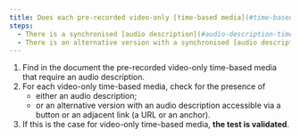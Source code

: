 ```yaml
---
title: Does each pre-recorded video-only [time-based media](#time-based-media-audio-video-and-synchronised) satisfy, if necessary, one of these conditions (excluding special cases)?
steps:
  - There is a synchronised [audio description](#audio-description-time-based-media).
  - There is an alternative version with a synchronised [audio description](#audio-description-time-based-media).
---
```


1. Find in the document the pre-recorded video-only time-based media that require an audio description.
2. For each video-only time-based media, check for the presence of
   - either an audio description;
   - or an alternative version with an audio description accessible via a button or an adjacent link (a URL or an anchor).
3. If this is the case for video-only time-based media, **the test is validated**.
